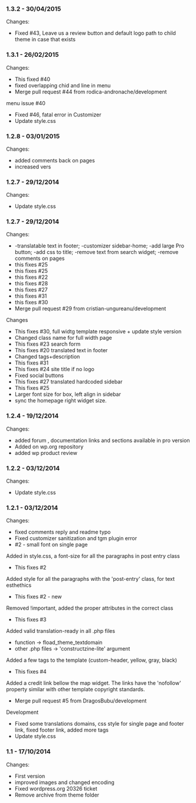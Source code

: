 

### 1.3.2 - 30/04/2015

 Changes: 


 * Fixed #43, Leave us a review button and default logo path to child theme in case that exists


### 1.3.1 - 26/02/2015

 Changes: 


 * This fixed #40
 * fixed overlapping chid and line in menu
 * Merge pull request #44 from rodica-andronache/development

menu issue #40
 * Fixed #46, fatal error in Customizer
 * Update style.css


### 1.2.8 - 03/01/2015

 Changes: 


 * added comments back on pages
 * increased vers


### 1.2.7 - 29/12/2014

 Changes: 


 * Update style.css


### 1.2.7 - 29/12/2014

 Changes: 


 * -translatable text in footer; -customizer sidebar-home; -add large Pro button; -add css to title; -remove text from search widget; -remove comments on pages
 * this fixes #25
 * this fixes #25
 * this fixes #22
 * this fixes #28
 * this fixes #27
 * this fixes #31
 * this fixes #30
 * Merge pull request #29 from cristian-ungureanu/development

Changes
 * This fixes #30, full widtg template responsive + update style version
 * Changed class name for full width page
 * This fixes #23 search form
 * This fixes #20 translated text in footer
 * Changed tags+description
 * This fixes #31
 * This fixes #24 site title if no logo
 * Fixed social buttons
 * This fixes #27 translated hardcoded sidebar
 * This fixes #25
 * Larger font size for box, left align in sidebar
 * sync the homepage right widget size.


### 1.2.4 - 19/12/2014

 Changes: 


 * added forum , documentation links and sections available in pro version
 * Added on wp.org repository
 * added wp product review


### 1.2.2 - 03/12/2014

 Changes: 


 * Update style.css


### 1.2.1 - 03/12/2014

 Changes: 


 * fixed comments reply and readme typo
 * Fixed customizer sanitization and tgm plugin error
 * #2 - small font on single page

Added in style.css, a font-size for all the paragraphs in post entry
class
 * This fixes #2

Added style for all the paragraphs with the 'post-entry' class, for text
esthethics
 * This fixes #2 - new

Removed !important, added the proper attributes in the correct class
 * This fixes #3

Added valid translation-ready in all .php files
- function -> fload_theme_textdomain
- other .php files -> 'constructzine-lite' argument

Added a few tags to the template (custom-header, yellow, gray, black)
 * This fixes #4

Added a credit link bellow the map widget. The links have the 'nofollow'
property similar with other template copyright standards.
 * Merge pull request #5 from DragosBubu/development

Development
 * Fixed some translations domains, css style for single page and footer link, fixed footer link, added more tags
 * Update style.css


### 1.1 - 17/10/2014

 Changes: 


 * First version
 * improved images and changed encoding
 * Fixed wordpress.org 20326 ticket
 * Remove archive from theme folder
